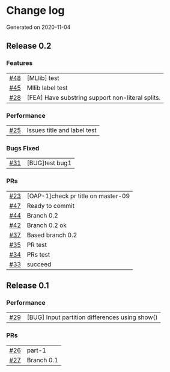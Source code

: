 # Change log
Generated on 2020-11-04

## Release 0.2

### Features
|||
|:---|:---|
|[#48](https://github.com/HongW2019/OAP-test/issues/48)|[MLlib] test|
|[#45](https://github.com/HongW2019/OAP-test/issues/45)|Mllib label test|
|[#28](https://github.com/HongW2019/OAP-test/issues/28)|[FEA] Have substring support non-literal splits.|

### Performance
|||
|:---|:---|
|[#25](https://github.com/HongW2019/OAP-test/issues/25)|Issues title and label test|

### Bugs Fixed
|||
|:---|:---|
|[#31](https://github.com/HongW2019/OAP-test/issues/31)|[BUG]test bug1|

### PRs
|||
|:---|:---|
|[#23](https://github.com/HongW2019/OAP-test/pull/23)|[OAP-1]check pr title on master-09|
|[#47](https://github.com/HongW2019/OAP-test/pull/47)|Ready to commit|
|[#44](https://github.com/HongW2019/OAP-test/pull/44)|Branch 0.2|
|[#42](https://github.com/HongW2019/OAP-test/pull/42)|Branch 0.2 ok|
|[#37](https://github.com/HongW2019/OAP-test/pull/37)|Based branch 0.2|
|[#35](https://github.com/HongW2019/OAP-test/pull/35)|PR test|
|[#34](https://github.com/HongW2019/OAP-test/pull/34)|PRs test|
|[#33](https://github.com/HongW2019/OAP-test/pull/33)|succeed|

## Release 0.1

### Performance
|||
|:---|:---|
|[#29](https://github.com/HongW2019/OAP-test/issues/29)|[BUG] Input partition differences using show()|

### PRs
|||
|:---|:---|
|[#26](https://github.com/HongW2019/OAP-test/pull/26)|part-1|
|[#27](https://github.com/HongW2019/OAP-test/pull/27)|Branch 0.1|
